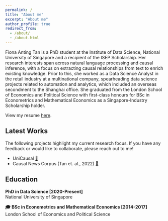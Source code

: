 ```yaml
---
permalink: /
title: "About me"
excerpt: "About me"
author_profile: true
redirect_from: 
  - /about/
  - /about.html
---
```


Fiona Anting Tan is a PhD student at the Institute of Data Science, National University of Singapore and a recipient of the ISEP Scholarship. Her research interests span across natural language processing and causal inference, with a focus on extracting causal relationships from text to enrich existing knowledge. Prior to this, she worked as a Data Science Analyst in the retail industry at a multinational company, spearheading data science projects related to automation and analytics, which included an overseas secondment to the Shanghai office. She graduated from the London School of Economics and Political Science with first-class honours for BSc in Econometrics and Mathematical Economics as a Singapore-Industry Scholarship holder. 

View my resume <a href="https://tanfiona.github.io/files/Fiona%20Anting%20Tan%20-%20CV.pdf" target="_blank">here</a>.


<h2>Latest Works</h2>
The following projects highlight my current research focus. If you have any feedback or would like to collaborate, please reach out to me!

* UniCausal <a href="https://tanfiona.github.io/publication/2022-06-01-causal-news-corpus">:link:</a>
* Causal News Corpus (Tan et. al., 2022) <a href="https://tanfiona.github.io/publication/2022-06-01-causal-news-corpus">:link:</a>


<h2>Education</h2>
<b>PhD in Data Science [2020-Present]</b><br>
National University of Singapore

<b>🎓 BSc in Econometrics and Mathematical Economics [2014-2017]</b><br>
London School of Economics and Political Science



